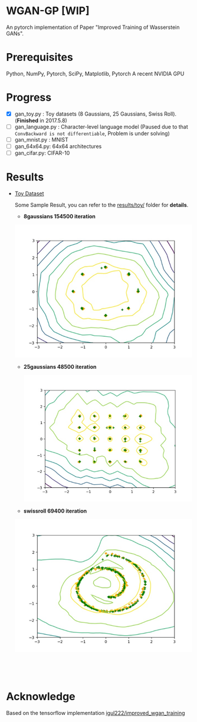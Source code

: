 # WGAN-GP [WIP]
An pytorch implementation of Paper "Improved Training of Wasserstein GANs".

# Prerequisites

Python, NumPy, Pytorch, SciPy, Matplotlib, Pytorch
A recent NVIDIA GPU

# Progress

- [x] gan_toy.py : Toy datasets (8 Gaussians, 25 Gaussians, Swiss Roll).(**Finished** in 2017.5.8)
- [ ] gan_language.py : Character-level language model (Paused due to that `ConvBackward is not differentiable`, Problem is under solving)
- [ ] gan_mnist.py : MNIST
- [ ] gan_64x64.py: 64x64 architectures
- [ ] gan_cifar.py: CIFAR-10

# Results

- [Toy Dataset](results/toy/)

  Some Sample Result, you can refer to the [results/toy/](results/toy/) folder for **details**.

  - **8gaussians 154500 iteration**

  ![frame1612](imgs/8gaussians_frame1545.jpg)

  - **25gaussians 48500 iteration**

    ![frame485](imgs/25gaussians_frame485.jpg)

  - **swissroll 69400 iteration**

  ![frame694](imgs/swissroll_frame694.jpg)

  ​

  ​

# Acknowledge

Based on the tensorflow implementation [igul222/improved_wgan_training](https://github.com/igul222/improved_wgan_training)
